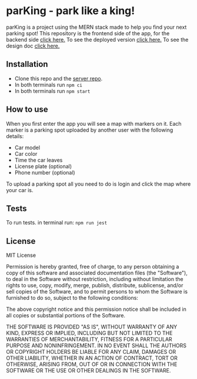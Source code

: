 # parKing - park like a king!

parKing is a project using the MERN stack made to help you find your next parking spot! This repository is the frontend side of the app, for the backend side [click here.](https://github.com/leopariente/parking-locator-server)
To see the deployed version [click here.](https://kingparking.herokuapp.com/)
To see the design doc [click here.](https://docs.google.com/document/d/1bUBG2mKQZStzkvBfCfKPXFrY1MXKSgwii-XdkGH-MKw/edit?usp=sharing)

## Installation

* Clone this repo and the [server repo](https://github.com/leopariente/parking-locator-server).
* In both terminals run ```npm ci```
* In both terminals run ```npm start```

## How to use

When you first enter the app you will see a map with markers on it. Each marker is a parking spot uploaded by another user with the following details:
* Car model
* Car color
* Time the car leaves
* License plate (optional)
* Phone number (optional)

To upload a parking spot all you need to do is login and click the map where your car is.

## Tests

To run tests. in terminal run:
 ``` npm run jest ```

## License

MIT License

Permission is hereby granted, free of charge, to any person obtaining a copy
of this software and associated documentation files (the "Software"), to deal
in the Software without restriction, including without limitation the rights
to use, copy, modify, merge, publish, distribute, sublicense, and/or sell
copies of the Software, and to permit persons to whom the Software is
furnished to do so, subject to the following conditions:

The above copyright notice and this permission notice shall be included in all
copies or substantial portions of the Software.

THE SOFTWARE IS PROVIDED "AS IS", WITHOUT WARRANTY OF ANY KIND, EXPRESS OR
IMPLIED, INCLUDING BUT NOT LIMITED TO THE WARRANTIES OF MERCHANTABILITY,
FITNESS FOR A PARTICULAR PURPOSE AND NONINFRINGEMENT. IN NO EVENT SHALL THE
AUTHORS OR COPYRIGHT HOLDERS BE LIABLE FOR ANY CLAIM, DAMAGES OR OTHER
LIABILITY, WHETHER IN AN ACTION OF CONTRACT, TORT OR OTHERWISE, ARISING FROM,
OUT OF OR IN CONNECTION WITH THE SOFTWARE OR THE USE OR OTHER DEALINGS IN THE
SOFTWARE.

